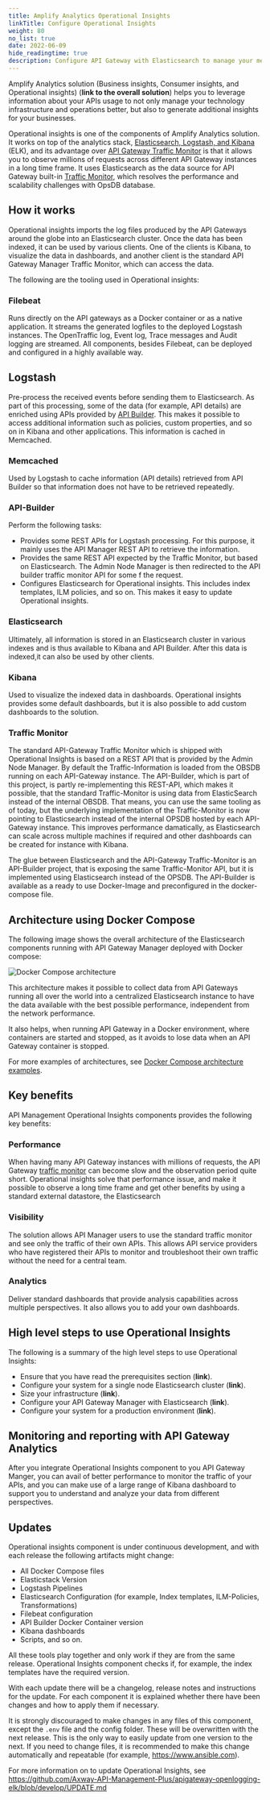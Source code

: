 ```yaml
---
title: Amplify Analytics Operational Insights
linkTitle: Configure Operational Insights
weight: 80
no_list: true
date: 2022-06-09
hide_readingtime: true
description: Configure API Gateway with Elasticsearch to manage your metrics database and use Operational Insights component to observe millions of requests across different API Gateway instances.
---
```


Amplify Analytics solution (Business insights, Consumer insights, and Operational insights) (**link to the overall solution**) helps you to leverage information about your APIs usage to not only manage your technology infrastructure and operations better, but also to generate additional insights for your businesses.

Operational insights is one of the components of Amplify Analytics solution. It works on top of the analytics stack, [Elasticsearch, Logstash, and Kibana](https://www.elastic.co/elasticsearch/) (ELK), and its advantage over [API Gateway Traffic Monitor](/docs/apimanager_analytics/analytics_intro/) is that it allows you to observe millions of requests across different API Gateway instances in a long time frame. It uses Elasticsearch as the data source for API Gateway built-in [Traffic Monitor](/docs/apimanager_analytics/analytics_intro/), which resolves the performance and scalability challenges with OpsDB database.

## How it works

Operational insights imports the log files produced by the API Gateways around the globe into an Elasticsearch cluster. Once the data has been indexed, it can be used by various clients. One of the clients is Kibana, to visualize the data in dashboards, and another client is the standard API Gateway Manager Traffic Monitor, which can access the data.

The following are the tooling used in Operational insights:

### Filebeat

Runs directly on the API gateways as a Docker container or as a native application. It streams the generated logfiles to the deployed Logstash instances. The OpenTraffic log, Event log, Trace messages and Audit logging are streamed. All components, besides Filebeat, can be deployed and configured in a highly available way.

## Logstash

Pre-process the received events before sending them to Elasticsearch. As part of this processing, some of the data (for example, API details) are enriched using APIs provided by [API Builder](/docs/api_mgmt_overview/api_mgmt_components/apibuilder/). This makes it possible to access additional information such as policies, custom properties, and so on in Kibana and other applications. This information is cached in Memcached.

### Memcached

Used by Logstash to cache information (API details) retrieved from API Builder so that information does not have to be retrieved repeatedly.

### API-Builder

Perform the following tasks:

* Provides some REST APIs for Logstash processing. For this purpose, it mainly uses the API Manager REST API to retrieve the information.
* Provides the same REST API expected by the Traffic Monitor, but based on Elasticsearch. The Admin Node Manager is then redirected to the API builder traffic monitor API for some f the request.
* Configures Elasticsearch for Operational insights. This includes index templates, ILM policies, and so on. This makes it easy to update Operational insights.

### Elasticsearch

Ultimately, all information is stored in an Elasticsearch cluster in various indexes and is thus available to Kibana and API Builder. After this data is indexed,it can also be used by other clients.

### Kibana

Used to visualize the indexed data in dashboards. Operational insights provides some default dashboards, but it is also possible to add custom dashboards to the solution.

### Traffic Monitor

The standard API-Gateway Traffic Monitor which is shipped with Operational Insights is based on a REST API that is provided by the Admin Node Manager. By default the Traffic-Information is loaded from the OBSDB running on each API-Gateway instance. The API-Builder, which is part of this project, is partly re-implementing this REST-API, which makes it possible, that the standard Traffic-Monitor is using data from ElasticSearch instead of the internal OBSDB. That means, you can use the same tooling as of today, but the underlying implementation of the Traffic-Monitor is now pointing to Elasticsearch instead of the internal OPSDB hosted by each API-Gateway instance. This improves performance damatically, as Elasticsearch can scale across multiple machines if required and other dashboards can be created for instance with Kibana.

The glue between Elasticsearch and the API-Gateway Traffic-Monitor is an API-Builder project, that is exposing the same Traffic-Monitor API, but it is implemented using Elasticsearch instead of the OPSDB. The API-Builder is available as a ready to use Docker-Image and preconfigured in the docker-compose file.

## Architecture using Docker Compose

The following image shows the overall architecture of the Elasticsearch components running with API Gateway Manager deployed with Docker compose:

![Docker Compose architecture](/Images/op_insights/op_insights_DockerComposeArchitecture.png)

<!-- <https://github.com/Axway-API-Management-Plus/apigateway-openlogging-elk#overview> -->

This architecture makes it possible to collect data from API Gateways running all over the world into a centralized Elasticsearch instance to have the data available with the best possible performance, independent from the network performance.

It also helps, when running API Gateway in a Docker environment, where containers are started and stopped, as it avoids to lose data when an API Gateway container is stopped.

For more examples of architectures, see [Docker Compose architecture examples](/docs/operational_insights/production_setup/op_insights_arch_examples/).

## Key benefits

API Management Operational Insights components provides the following key benefits:

### Performance

When having many API Gateway instances with millions of requests, the API Gateway [traffic monitor](/docs/apim_reference/monitor_traffic_events_metrics/) can become slow and the observation period quite short. Operational insights solve that performance issue, and make it possible to observe a long time frame and get other benefits by using a standard external datastore, the Elasticsearch

### Visibility

The solution allows API Manager users to use the standard traffic monitor and see only the traffic of their own APIs. This allows API service providers who have registered their APIs to monitor and troubleshoot their own traffic without the need for a central team.

### Analytics

Deliver standard dashboards that provide analysis capabilities across multiple perspectives. It also allows you to add your own dashboards.

## High level steps to use Operational Insights

The following is a summary of the high level steps to use Operational Insights:

* Ensure that you have read the prerequisites section (**link**).
* Configure your system for a single node Elasticsearch cluster (**link**).
* Size your infrastructure (**link**).
* Configure your API Gateway Manager with Elasticsearch (**link**).
* Configure your system for a production environment (**link**).

## Monitoring and reporting with API Gateway Analytics

After you integrate Operational Insights component to you API Gateway Manger, you can avail of better performance to monitor the traffic of your APIs, and you can make use of a large range of Kibana dashboard to support you to understand and analyze your data from different perspectives.

## Updates

<!-- https://github.com/Axway-API-Management-Plus/apigateway-openlogging-elk#updates -->

Operational insights component is under continuous development, and with each release the following artifacts might change:

* All Docker Compose files
* Elasticstack Version
* Logstash Pipelines
* Elasticsearch Configuration (for example, Index templates, ILM-Policies, Transformations)
* Filebeat configuration
* API Builder Docker Container version
* Kibana dashboards
* Scripts, and so on.

All these tools play together and only work if they are from the same release. Operational Insights component checks if, for example, the index templates have the required version.

With each update there will be a changelog, release notes and instructions for the update. For each component it is explained whether there have been changes and how to apply them if necessary.

It is strongly discouraged to make changes in any files of this component, except the `.env` file and the config folder. These will be overwritten with the next release. This is the only way to easily update from one version to the next. If you need to change files, it is recommended to make this change automatically and repeatable (for example, <https://www.ansible.com>).

For more information on to update Operational Insights, see <https://github.com/Axway-API-Management-Plus/apigateway-openlogging-elk/blob/develop/UPDATE.md>